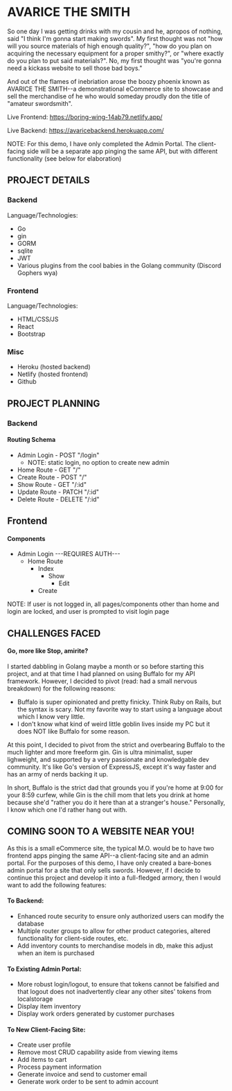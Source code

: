 # AVARICE THE SMITH

So one day I was getting drinks with my cousin and he, apropos of nothing, said "I think I'm gonna start making swords". My first thought was not "how will you source materials of high enough quality?", "how do you plan on acquiring the necessary equipment for a proper smithy?", or "where exactly do you plan to put said materials?". No, my first thought was "you're gonna need a kickass website to sell those bad boys."

And out of the flames of inebriation arose the boozy phoenix known as AVARICE THE SMITH--a demonstrational eCommerce site to showcase and sell the merchandise of he who would someday proudly don the title of "amateur swordsmith".

Live Frontend: https://boring-wing-14ab79.netlify.app/

Live Backend: https://avaricebackend.herokuapp.com/

NOTE: For this demo, I have only completed the Admin Portal. The client-facing side will be a separate app pinging the same API, but with different functionality (see below for elaboration)

## PROJECT DETAILS

### Backend

Language/Technologies:

* Go
* gin
* GORM
* sqlite
* JWT
* Various plugins from the cool babies in the Golang community (Discord Gophers wya)

### Frontend

Language/Technologies:

* HTML/CSS/JS
* React
* Bootstrap

### Misc

* Heroku (hosted backend)
* Netlify (hosted frontend)
* Github

## PROJECT PLANNING

### Backend

#### Routing Schema

* Admin Login - POST "/login"
    * NOTE: static login, no option to create new admin
* Home Route - GET "/"
* Create Route - POST "/"
* Show Route - GET "/:id"
* Update Route - PATCH "/:id"
* Delete Route - DELETE "/:id"

## Frontend

#### Components

* Admin Login
---REQUIRES AUTH---
    * Home Route
        * Index
            * Show
                * Edit
        * Create

NOTE: If user is not logged in, all pages/components other than home and login are locked, and user is prompted to visit login page

## CHALLENGES FACED

#### Go, more like Stop, amirite?

I started dabbling in Golang maybe a month or so before starting this project, and at that time I had planned on using Buffalo for my API framework. However, I decided to pivot (read: had a small nervous breakdown) for the following reasons:

* Buffalo is super opinionated and pretty finicky. Think Ruby on Rails, but the syntax is scary. Not my favorite way to start using a language about which I know very little.
* I don't know what kind of weird little goblin lives inside my PC but it does NOT like Buffalo for some reason.

At this point, I decided to pivot from the strict and overbearing Buffalo to the much lighter and more freeform gin. Gin is ultra minimalist, super lighweight, and supported by a very passionate and knowledgable dev community. It's like Go's version of ExpressJS, except it's way faster and has an army of nerds backing it up.

In short, Buffalo is the strict dad that grounds you if you're home at 9:00 for your 8:59 curfew, while Gin is the chill mom that lets you drink at home because she'd "rather you do it here than at a stranger's house." Personally, I know which one I'd rather hang out with.

## COMING SOON TO A WEBSITE NEAR YOU!

As this is a small eCommerce site, the typical M.O. would be to have two frontend apps pinging the same API--a client-facing site and an admin portal. For the purposes of this demo, I have only created a bare-bones admin portal for a site that only sells swords. However, if I decide to continue this project and develop it into a full-fledged armory, then I would want to add the following features:

#### To Backend:
* Enhanced route security to ensure only authorized users can modify the database
* Multiple router groups to allow for other product categories, altered functionality for client-side routes, etc.
* Add inventory counts to merchandise models in db, make this adjust when an item is purchased

#### To Existing Admin Portal:
* More robust login/logout, to ensure that tokens cannot be falsified and that logout does not inadvertently clear any other sites' tokens from localstorage
* Display item inventory
* Display work orders generated by customer purchases

#### To New Client-Facing Site:
* Create user profile
* Remove most CRUD capability aside from viewing items
* Add items to cart
* Process payment information
* Generate invoice and send to customer email
* Generate work order to be sent to admin account